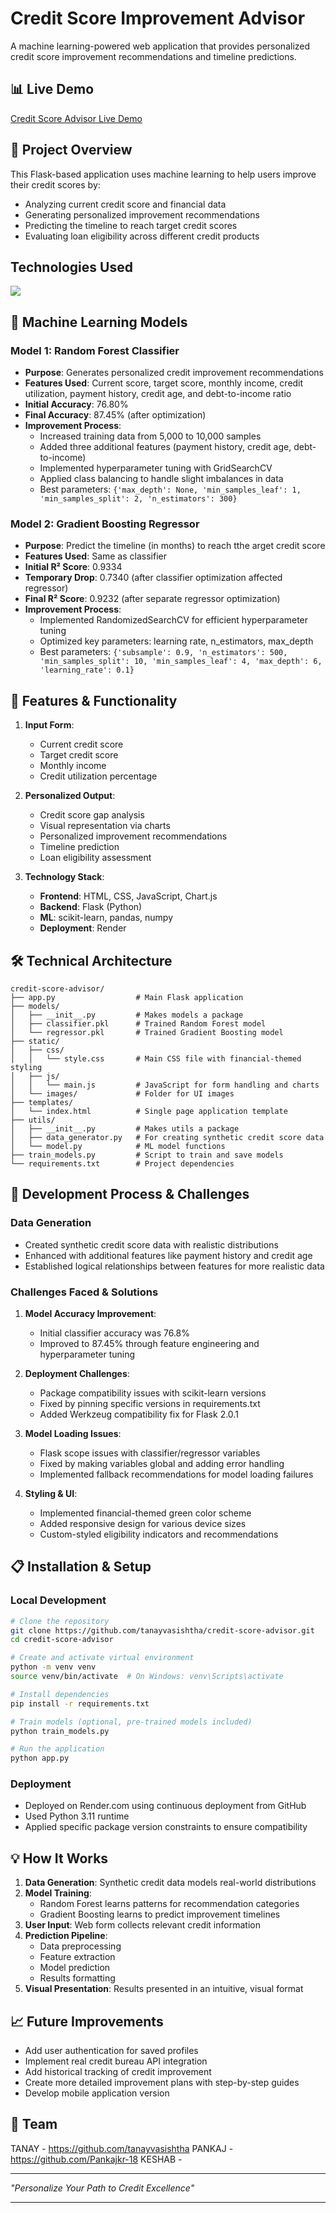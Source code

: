 # Credit Score Improvement Advisor

A machine learning-powered web application that provides personalized credit score improvement recommendations and timeline predictions.

## 📊 Live Demo
[Credit Score Advisor Live Demo](https://credit-score-advisor.onrender.com/)

## 📝 Project Overview

This Flask-based application uses machine learning to help users improve their credit scores by:
- Analyzing current credit score and financial data
- Generating personalized improvement recommendations
- Predicting the timeline to reach target credit scores
- Evaluating loan eligibility across different credit products

## Technologies Used

<p align="left">
  <a href="https://github.com/tandpfun/skill-icons">
    <img src="https://skillicons.dev/icons?i=python,flask,js,html,css,git" />
  </a>
</p>


## 🧠 Machine Learning Models

### Model 1: Random Forest Classifier
- **Purpose**: Generates personalized credit improvement recommendations
- **Features Used**: Current score, target score, monthly income, credit utilization, payment history, credit age, and debt-to-income ratio
- **Initial Accuracy**: 76.80%
- **Final Accuracy**: 87.45% (after optimization)
- **Improvement Process**:
  - Increased training data from 5,000 to 10,000 samples
  - Added three additional features (payment history, credit age, debt-to-income)
  - Implemented hyperparameter tuning with GridSearchCV
  - Applied class balancing to handle slight imbalances in data
  - Best parameters: `{'max_depth': None, 'min_samples_leaf': 1, 'min_samples_split': 2, 'n_estimators': 300}`

### Model 2: Gradient Boosting Regressor
- **Purpose**: Predict the timeline (in months) to reach tthe arget credit score
- **Features Used**: Same as classifier
- **Initial R² Score**: 0.9334
- **Temporary Drop**: 0.7340 (after classifier optimization affected regressor)
- **Final R² Score**: 0.9232 (after separate regressor optimization)
- **Improvement Process**:
  - Implemented RandomizedSearchCV for efficient hyperparameter tuning
  - Optimized key parameters: learning rate, n_estimators, max_depth
  - Best parameters: `{'subsample': 0.9, 'n_estimators': 500, 'min_samples_split': 10, 'min_samples_leaf': 4, 'max_depth': 6, 'learning_rate': 0.1}`

## 🚀 Features & Functionality

1. **Input Form**:
   - Current credit score
   - Target credit score
   - Monthly income
   - Credit utilization percentage

2. **Personalized Output**:
   - Credit score gap analysis
   - Visual representation via charts
   - Personalized improvement recommendations
   - Timeline prediction
   - Loan eligibility assessment

3. **Technology Stack**:
   - **Frontend**: HTML, CSS, JavaScript, Chart.js
   - **Backend**: Flask (Python)
   - **ML**: scikit-learn, pandas, numpy
   - **Deployment**: Render

## 🛠️ Technical Architecture

```
credit-score-advisor/
├── app.py                  # Main Flask application
├── models/
│   ├── __init__.py         # Makes models a package
│   ├── classifier.pkl      # Trained Random Forest model
│   └── regressor.pkl       # Trained Gradient Boosting model
├── static/
│   ├── css/
│   │   └── style.css       # Main CSS file with financial-themed styling
│   ├── js/
│   │   └── main.js         # JavaScript for form handling and charts
│   └── images/             # Folder for UI images
├── templates/
│   └── index.html          # Single page application template
├── utils/
│   ├── __init__.py         # Makes utils a package
│   ├── data_generator.py   # For creating synthetic credit score data
│   └── model.py            # ML model functions
├── train_models.py         # Script to train and save models
└── requirements.txt        # Project dependencies
```

## 🔄 Development Process & Challenges

### Data Generation
- Created synthetic credit score data with realistic distributions
- Enhanced with additional features like payment history and credit age
- Established logical relationships between features for more realistic data

### Challenges Faced & Solutions
1. **Model Accuracy Improvement**:
   - Initial classifier accuracy was 76.8% 
   - Improved to 87.45% through feature engineering and hyperparameter tuning

2. **Deployment Challenges**:
   - Package compatibility issues with scikit-learn versions
   - Fixed by pinning specific versions in requirements.txt
   - Added Werkzeug compatibility fix for Flask 2.0.1

3. **Model Loading Issues**:
   - Flask scope issues with classifier/regressor variables
   - Fixed by making variables global and adding error handling
   - Implemented fallback recommendations for model loading failures

4. **Styling & UI**:
   - Implemented financial-themed green color scheme
   - Added responsive design for various device sizes
   - Custom-styled eligibility indicators and recommendations

## 📋 Installation & Setup

### Local Development
```bash
# Clone the repository
git clone https://github.com/tanayvasishtha/credit-score-advisor.git
cd credit-score-advisor

# Create and activate virtual environment
python -m venv venv
source venv/bin/activate  # On Windows: venv\Scripts\activate

# Install dependencies
pip install -r requirements.txt

# Train models (optional, pre-trained models included)
python train_models.py

# Run the application
python app.py
```

### Deployment
- Deployed on Render.com using continuous deployment from GitHub
- Used Python 3.11 runtime
- Applied specific package version constraints to ensure compatibility

## 💡 How It Works

1. **Data Generation**: Synthetic credit data models real-world distributions
2. **Model Training**: 
   - Random Forest learns patterns for recommendation categories
   - Gradient Boosting learns to predict improvement timelines
3. **User Input**: Web form collects relevant credit information
4. **Prediction Pipeline**:
   - Data preprocessing
   - Feature extraction
   - Model prediction
   - Results formatting
5. **Visual Presentation**: Results presented in an intuitive, visual format

## 📈 Future Improvements

- Add user authentication for saved profiles
- Implement real credit bureau API integration
- Add historical tracking of credit improvement
- Create more detailed improvement plans with step-by-step guides
- Develop mobile application version

## 👥 Team
TANAY  - https://github.com/tanayvasishtha
PANKAJ - https://github.com/Pankajkr-18
KESHAB -

---

*"Personalize Your Path to Credit Excellence"*

---
